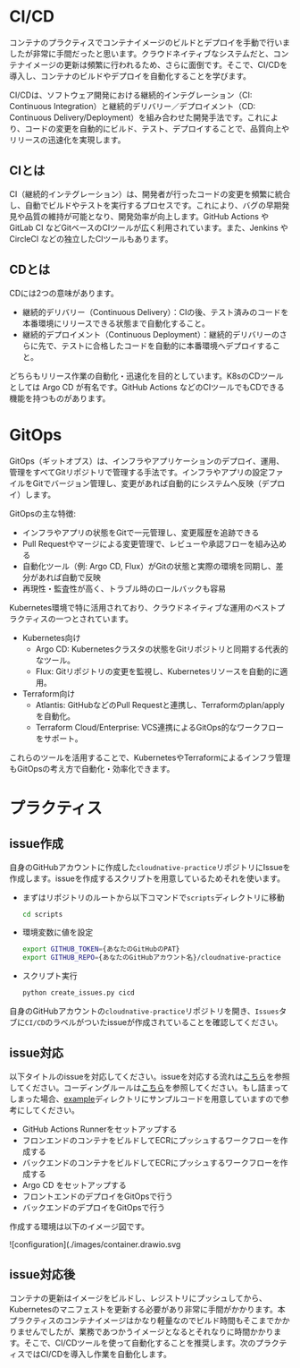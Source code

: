 # CI/CD

コンテナのプラクティスでコンテナイメージのビルドとデプロイを手動で行いましたが非常に手間だったと思います。クラウドネイティブなシステムだと、コンテナイメージの更新は頻繁に行われるため、さらに面倒です。そこで、CI/CDを導入し、コンテナのビルドやデプロイを自動化することを学びます。

CI/CDは、ソフトウェア開発における継続的インテグレーション（CI: Continuous Integration）と継続的デリバリー／デプロイメント（CD: Continuous Delivery/Deployment）を組み合わせた開発手法です。これにより、コードの変更を自動的にビルド、テスト、デプロイすることで、品質向上やリリースの迅速化を実現します。

## CIとは

CI（継続的インテグレーション）は、開発者が行ったコードの変更を頻繁に統合し、自動でビルドやテストを実行するプロセスです。これにより、バグの早期発見や品質の維持が可能となり、開発効率が向上します。GitHub Actions や GitLab CI などGitベースのCIツールが広く利用されています。また、Jenkins や CircleCI などの独立したCIツールもあります。

## CDとは

CDには2つの意味があります。
- 継続的デリバリー（Continuous Delivery）：CIの後、テスト済みのコードを本番環境にリリースできる状態まで自動化すること。
- 継続的デプロイメント（Continuous Deployment）：継続的デリバリーのさらに先で、テストに合格したコードを自動的に本番環境へデプロイすること。

どちらもリリース作業の自動化・迅速化を目的としています。K8sのCDツールとしては Argo CD が有名です。GitHub Actions などのCIツールでもCDできる機能を持つものがあります。

# GitOps

GitOps（ギットオプス）は、インフラやアプリケーションのデプロイ、運用、管理をすべてGitリポジトリで管理する手法です。インフラやアプリの設定ファイルをGitでバージョン管理し、変更があれば自動的にシステムへ反映（デプロイ）します。

GitOpsの主な特徴:
- インフラやアプリの状態をGitで一元管理し、変更履歴を追跡できる
- Pull Requestやマージによる変更管理で、レビューや承認フローを組み込める
- 自動化ツール（例: Argo CD, Flux）がGitの状態と実際の環境を同期し、差分があれば自動で反映
- 再現性・監査性が高く、トラブル時のロールバックも容易

Kubernetes環境で特に活用されており、クラウドネイティブな運用のベストプラクティスの一つとされています。

- Kubernetes向け
  - Argo CD: Kubernetesクラスタの状態をGitリポジトリと同期する代表的なツール。
  - Flux: Gitリポジトリの変更を監視し、Kubernetesリソースを自動的に適用。
- Terraform向け
  - Atlantis: GitHubなどのPull Requestと連携し、Terraformのplan/applyを自動化。
  - Terraform Cloud/Enterprise: VCS連携によるGitOps的なワークフローをサポート。

これらのツールを活用することで、KubernetesやTerraformによるインフラ管理もGitOpsの考え方で自動化・効率化できます。

# プラクティス

## issue作成

自身のGitHubアカウントに作成した`cloudnative-practice`リポジトリにIssueを作成します。issueを作成するスクリプトを用意しているためそれを使います。

- まずはリポジトリのルートから以下コマンドで`scripts`ディレクトリに移動

  ``` sh
  cd scripts
  ```

- 環境変数に値を設定

  ``` sh
  export GITHUB_TOKEN={あなたのGitHubのPAT}
  export GITHUB_REPO={あなたのGitHubアカウント名}/cloudnative-practice
  ```

- スクリプト実行

  ``` sh
  python create_issues.py cicd
  ```

自身のGitHubアカウントの`cloudnative-practice`リポジトリを開き、`Issues`タブに`CI/CD`のラベルがついたissueが作成されていることを確認してください。

## issue対応

以下タイトルのissueを対応してください。issueを対応する流れは[こちら](./practice-flow.md)を参照してください。コーディングルールは[こちら](./coderule.md)を参照してください。もし詰まってしまった場合、[example](./example)ディレクトリにサンプルコードを用意していますので参考にしてください。

- GitHub Actions Runnerをセットアップする
- フロンエンドのコンテナをビルドしてECRにプッシュするワークフローを作成する
- バックエンドのコンテナをビルドしてECRにプッシュするワークフローを作成する
- Argo CD をセットアップする
- フロントエンドのデプロイをGitOpsで行う
- バックエンドのデプロイをGitOpsで行う

作成する環境は以下のイメージ図です。

![configuration](./images/container.drawio.svg

## issue対応後

コンテナの更新はイメージをビルドし、レジストリにプッシュしてから、Kubernetesのマニフェストを更新する必要があり非常に手間がかかります。本プラクティスのコンテナイメージはかなり軽量なのでビルド時間もそこまでかかりませんでしたが、業務であつかうイメージとなるとそれなりに時間かかります。そこで、CI/CDツールを使って自動化することを推奨します。次のプラクティスではCI/CDを導入し作業を自動化します。

